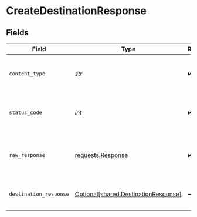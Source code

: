 # CreateDestinationResponse


## Fields

| Field                                                                                                                                                                       | Type                                                                                                                                                                        | Required                                                                                                                                                                    | Description                                                                                                                                                                 | Example                                                                                                                                                                     |
| --------------------------------------------------------------------------------------------------------------------------------------------------------------------------- | --------------------------------------------------------------------------------------------------------------------------------------------------------------------------- | --------------------------------------------------------------------------------------------------------------------------------------------------------------------------- | --------------------------------------------------------------------------------------------------------------------------------------------------------------------------- | --------------------------------------------------------------------------------------------------------------------------------------------------------------------------- |
| `content_type`                                                                                                                                                              | *str*                                                                                                                                                                       | :heavy_check_mark:                                                                                                                                                          | HTTP response content type for this operation                                                                                                                               |                                                                                                                                                                             |
| `status_code`                                                                                                                                                               | *int*                                                                                                                                                                       | :heavy_check_mark:                                                                                                                                                          | HTTP response status code for this operation                                                                                                                                |                                                                                                                                                                             |
| `raw_response`                                                                                                                                                              | [requests.Response](https://requests.readthedocs.io/en/latest/api/#requests.Response)                                                                                       | :heavy_check_mark:                                                                                                                                                          | Raw HTTP response; suitable for custom response parsing                                                                                                                     |                                                                                                                                                                             |
| `destination_response`                                                                                                                                                      | [Optional[shared.DestinationResponse]](../../models/shared/destinationresponse.md)                                                                                          | :heavy_minus_sign:                                                                                                                                                          | Successful operation                                                                                                                                                        | {"destinationId":"18dccc91-0ab1-4f72-9ed7-0b8fc27c5826","name":"Analytics Team Postgres","destinationType":"postgres","workspaceId":"871d9b60-11d1-44cb-8c92-c246d53bf87e"} |